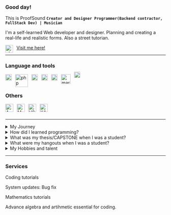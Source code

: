 ### Good day!

This is ProofSound
**`Creator and Designer Programmer(Backend contractor, FullStack Dev) | Musician`**

I'm a self-learned Web developer and designer. Planning and creating a real-life and realistic forms. Also a street tutorian.

<p align="left">
    <a href="https://www.facebook.com/profile.php?id=100008712939404" title="ProofNewton">Visit me here!</a>
</a>
<img align="left" alt="php" width="24px" style="padding-right:8px" src="https://upload.wikimedia.org/wikipedia/en/0/04/Facebook_f_logo_%282021%29.svg" />

---
### Language and tools
[<img align="left" title="C++" alt="cpp" width="20px" style="padding-right:8px" src="https://upload.wikimedia.org/wikipedia/commons/1/18/ISO_C%2B%2B_Logo.svg" />](https://www.isocpp.org/)
[<img align="left" title="PHP" alt="php" width="40px" style="padding-right:8px" src="https://www.php.net/images/logos/new-php-logo.svg" />](http://php.net/)
[<img align="left" title="JavaScript" alt="js" width="20px" style="padding-right:8px" src="https://cdn.iconscout.com/icon/free/png-512/free-javascript-logo-icon-download-in-svg-png-gif-file-formats--brand-development-tools-pack-logos-icons-225993.png?f=webp&w=256" />](https://www.javascript.com/)
[<img align="left" title="MathJax" alt="mathjax" width="20px" style="padding-right:8px" src="https://static-00.iconduck.com/assets.00/mathjax-icon-2048x1986-encb0l2p.png" />](https://www.mathjax.org/)
[<img align="left" title="Plotly.js" alt="plotly.js" width="20px" style="padding-right:8px" src="https://avatars.githubusercontent.com/u/5997976?s=280&v=4" />](https://www.plotly.com/)
[<img align="left" title="MariaDB" alt="mariadb" width="30px" style="padding-right:8px" src="https://cdn.worldvectorlogo.com/logos/mariadb.svg" />](https://www.mariadb.org/)
[<img align="left" title="JavaServlet" alt="JSP" width="19px" style="transform:translateY(-8px);padding-right:10px" src="https://upload.wikimedia.org/wikipedia/de/e/e1/Java-Logo.svg" />](https://www.java.com/en/)
<br />
<br />


### Others
[<img align="left" title="Audacity" alt="Audacity" width="25px" style="padding-right:8px" src="https://upload.wikimedia.org/wikipedia/commons/f/f6/Audacity_Logo.svg" />](https://www.audacityteam.org/)
[<img align="left" title="Musescore" alt="Musescore" width="25px" style="padding-right:8px" src="https://upload.wikimedia.org/wikipedia/commons/1/1d/Musescore_icon.svg" />](https://www.musescore.org/)
[<img align="left" title="Visual Studio Code" alt="VSCode" width="25px" style="padding-right:8px" src="https://upload.wikimedia.org/wikipedia/commons/9/9a/Visual_Studio_Code_1.35_icon.svg" />](https://www.code.visualtudio.com/)
[<img align="left" title="XAMPP" alt="XAMPP" width="25px" style="padding-right:8px" src="https://www.svgrepo.com/show/354575/xampp.svg" />](https://www.apachefriends.org/)
<br />
<br />

---

<details>
<summary>
My Journey
</summary>
    When I was in high school, I started studying HTML, CSS, and basic coding. However, during that time, the programming language taught in school was QBASIC. Honestly, I didn’t like QBASIC—sorry!

In 2015, I enrolled at Sibonga Community College as an IT student. Unfortunately, I had to quit because tuition wasn't free back then. During that break, I studied a bit of Algebra. Even though it was challenging, I pushed through and trained myself to solve problems because I wanted to learn.

I returned to school in 2018, about two years after I stopped. This time, the units were free—hehehe—so I grabbed the opportunity to continue, despite financial and material difficulties. I worked to support my studies, though I wasn’t able to stick with the job for long. Still, I’m very thankful to those who helped me continue going to school. Their support allowed me to keep pursuing my goals and dreams.

When the lockdown came, I bought a phone so I could continue studying and keep up with my coursework. Eventually, I made a friend who had a computer, and little by little, I started learning more about programming. Once we finished our school projects, we would sometimes go swimming in the sea since they lived nearby.

In my third year, second semester, I made new friends from other batches. One of them was also into programming, and through him, I met more friends. We hung out, worked on projects together, and shared knowledge—whether serious or silly topics, we talked about everything.

When my friends and I finally graduated, I felt truly happy. We all made it, and I’m grateful we did it together.
</details>
<details>
    <summary>
       How did I learned programming?
    </summary>
    What I usually do is read first, then practice. After that, I take notes so I don't forget, because not all the code I practice is easy to memorize.
</details>
<details>
   <summary>
       What was my thesis/CAPSTONE when I was a student?
   </summary>
    It's a voting system a web-based application intended for Student Government election. We are four members at that time
      Our roles are:
        Me - The main developer
        He - The frontend developer
        then the two guys are on the papers.
    It is not easy to develop a CAPSTONE/Thesis project It is more on research, planning and testing.
</details>
<details>
    <summary>
        What were my hangouts when I was a student?
    </summary>
     When my friends ask me to come to them for cheers or hangouts. I will go with them.
</details>
<details>
    <summary>
    My Hobbies and talent
    </summary>
    <ul>
        <li>Singing</li>
        <li>Play Violin</li>
        <li>Reading books or magazine</li>
        <li>Watch movies</li>
        <li>Biking excercise</li>
    </ul>
</details>

---

### Services

Coding tutorials

System updates: Bug fix

Mathematics tutorials

  Advance algebra and artihmetic essential for coding.



<br>
<br>
<br>

